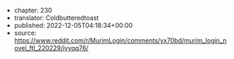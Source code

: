 - chapter: 230
- translator: Coldbutteredtoast
- published: 2022-12-05T04:18:34+00:00
- source: https://www.reddit.com/r/MurimLogin/comments/yx70bd/murim_login_novel_ftl_220229/iyyqq76/
